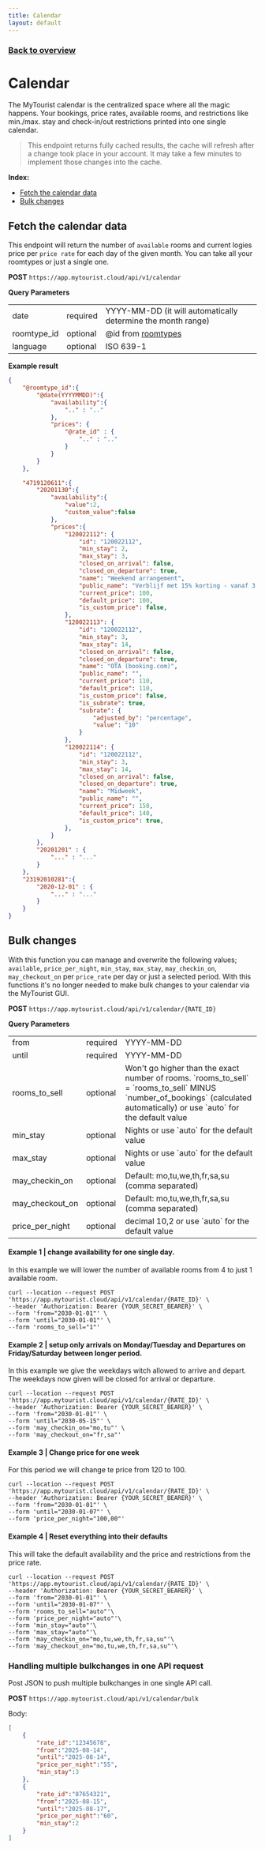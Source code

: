 ```yaml
---
title: Calendar
layout: default
---
```


### [Back to overview](index.html#api-endpoints)

# Calendar
The MyTourist calendar is the centralized space where all the magic happens. Your bookings, price rates, available rooms, and restrictions like min./max. stay and check-in/out restrictions printed into one single calendar.

>This endpoint returns fully cached results, the cache will refresh after a change took place in your account. It may take a few minutes to implement those changes into the cache.

**Index:** 
- [Fetch the calendar data](#fetch-the-calendar-data)
- [Bulk changes](#bulk-changes)

## Fetch the calendar data
This endpoint will return the number of `available` rooms and current logies price per `price rate` for each day of the given month. You can take all your roomtypes or just a single one.

**POST** `https://app.mytourist.cloud/api/v1/calendar`

**Query Parameters**
<table>
    <tr><td>date</td><td>required</td><td>YYYY-MM-DD (it will automatically determine the month range)</td></tr>    
    <tr><td>roomtype_id</td><td>optional</td><td>@id from <a href="roomtypes.html">roomtypes</a></td></tr>    
    <tr><td>language</td><td>optional</td><td>ISO 639-1</td></tr>    
</table>

**Example result**
```json
{
    "@roomtype_id":{
        "@date(YYYYMMDD)":{
            "availability":{
                ".." : ".."
            },
            "prices": {
                "@rate_id" : {
                    ".." : ".."
                }
            }
        }
    },

    "4719120611":{
        "20201130":{
            "availability":{
                "value":2,
                "custom_value":false
            },
            "prices":{
                "120022112": {
                    "id": "120022112",
                    "min_stay": 2,
                    "max_stay": 3,
                    "closed_on_arrival": false,
                    "closed_on_departure": true,
                    "name": "Weekend arrangement",
                    "public_name": "Verblijf met 15% korting - vanaf 3 nachten",
                    "current_price": 100,
                    "default_price": 100,
                    "is_custom_price": false,
                },
                "120022113": {
                    "id": "120022112",
                    "min_stay": 3,
                    "max_stay": 14,
                    "closed_on_arrival": false,
                    "closed_on_departure": true,
                    "name": "OTA (booking.com)",
                    "public_name": "",
                    "current_price": 110,
                    "default_price": 110,
                    "is_custom_price": false,
                    "is_subrate": true,
                    "subrate": {
                        "adjusted_by": "percentage",
                        "value": "10"
                    }
                },
                "120022114": {
                    "id": "120022112",
                    "min_stay": 3,
                    "max_stay": 14,
                    "closed_on_arrival": false,
                    "closed_on_departure": true,
                    "name": "Midweek",
                    "public_name": "",
                    "current_price": 150,
                    "default_price": 140,
                    "is_custom_price": true,
                },
            }
        },
        "20201201" : {
            "..." : "..."
        }
    },
    "23192010281":{
        "2020-12-01" : {
            "..." : "..."
        }
    }
}
```


## Bulk changes
With this function you can manage and overwrite the following values; `available`, `price_per_night`, `min_stay`, `max_stay`, `may_checkin_on`, `may_checkout_on` per `price_rate` per day or just a selected period. With this functions it's no longer needed to make bulk changes to your calendar via the MyTourist GUI. 

**POST** `https://app.mytourist.cloud/api/v1/calendar/{RATE_ID}`

**Query Parameters**
<table>
    <tr><td>from</td><td>required</td><td>YYYY-MM-DD</td></tr>    
    <tr><td>until</td><td>required</td><td>YYYY-MM-DD</td></tr>       
    <tr><td>rooms_to_sell</td><td>optional</td><td>Won't go higher than the exact number of rooms. `rooms_to_sell` = `rooms_to_sell` MINUS `number_of_bookings` (calculated automatically) or use `auto` for the default value</td></tr>       
    <tr><td>min_stay</td><td>optional</td><td>Nights or use `auto` for the default value</td></tr>       
    <tr><td>max_stay</td><td>optional</td><td>Nights or use `auto` for the default value</td></tr>         
    <tr><td>may_checkin_on</td><td>optional</td><td>Default: mo,tu,we,th,fr,sa,su (comma separated)</td></tr>       
    <tr><td>may_checkout_on</td><td>optional</td><td>Default: mo,tu,we,th,fr,sa,su (comma separated)</td></tr>       
    <tr><td>price_per_night</td><td>optional</td><td>decimal 10,2  or use `auto` for the default value</td></tr>       
</table>

#### Example 1 | change availability for one single day.
In this example we will lower the number of available rooms from 4 to just 1 available room.

```
curl --location --request POST 'https://app.mytourist.cloud/api/v1/calendar/{RATE_ID}' \
--header 'Authorization: Bearer {YOUR_SECRET_BEARER}' \
--form 'from="2030-01-01"' \
--form 'until="2030-01-01"' \
--form 'rooms_to_sell="1"'
```

#### Example 2 | setup only arrivals on Monday/Tuesday and Departures on Friday/Saturday between longer period.
In this example we give the weekdays witch allowed to arrive and depart. The weekdays now given will be closed for arrival or departure.

```
curl --location --request POST 'https://app.mytourist.cloud/api/v1/calendar/{RATE_ID}' \
--header 'Authorization: Bearer {YOUR_SECRET_BEARER}' \
--form 'from="2030-01-01"' \
--form 'until="2030-05-15"' \
--form 'may_checkin_on="mo,tu"' \
--form 'may_checkout_on="fr,sa"'
```

#### Example 3 | Change price for one week
For this period we will change te price from 120 to 100.

```
curl --location --request POST 'https://app.mytourist.cloud/api/v1/calendar/{RATE_ID}' \
--header 'Authorization: Bearer {YOUR_SECRET_BEARER}' \
--form 'from="2030-01-01"' \
--form 'until="2030-01-07"' \
--form 'price_per_night="100,00"'
```

#### Example 4 | Reset everything into their defaults
This will take the default availability and the price and restrictions from the price rate.

```
curl --location --request POST 'https://app.mytourist.cloud/api/v1/calendar/{RATE_ID}' \
--header 'Authorization: Bearer {YOUR_SECRET_BEARER}' \
--form 'from="2030-01-01"' \
--form 'until="2030-01-07"' \
--form 'rooms_to_sell="auto"'\
--form 'price_per_night="auto"'\
--form 'min_stay="auto"'\
--form 'max_stay="auto"'\
--form 'may_checkin_on="mo,tu,we,th,fr,sa,su"'\
--form 'may_checkout_on="mo,tu,we,th,fr,sa,su"'\
```

### Handling multiple bulkchanges in one API request
Post JSON to push multiple bulkchanges in one single API call.

**POST** `https://app.mytourist.cloud/api/v1/calendar/bulk`

Body:
```json
[
    {
        "rate_id":"12345678",
        "from":"2025-08-14",
        "until":"2025-08-14",
        "price_per_night":"55",
        "min_stay":3
    },
    {
        "rate_id":"87654321",
        "from":"2025-08-15",
        "until":"2025-08-17",
        "price_per_night":"60",
        "min_stay":2
    }
]
```
